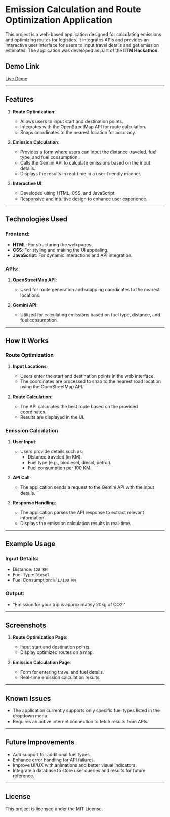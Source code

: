 # Emission Calculation and Route Optimization Application

This project is a web-based application designed for calculating emissions and optimizing routes for logistics. It integrates APIs and provides an interactive user interface for users to input travel details and get emission estimates. The application was developed as part of the **IITM Hackathon**.

## Demo Link
[Live Demo](https://vishal.rf.gd/iitmhackathon/)

---

## Features

1. **Route Optimization**:
   - Allows users to input start and destination points.
   - Integrates with the OpenStreetMap API for route calculation.
   - Snaps coordinates to the nearest location for accuracy.

2. **Emission Calculation**:
   - Provides a form where users can input the distance traveled, fuel type, and fuel consumption.
   - Calls the Gemini API to calculate emissions based on the input details.
   - Displays the results in real-time in a user-friendly manner.

3. **Interactive UI**:
   - Developed using HTML, CSS, and JavaScript.
   - Responsive and intuitive design to enhance user experience.

---

## Technologies Used

### Frontend:
- **HTML**: For structuring the web pages.
- **CSS**: For styling and making the UI appealing.
- **JavaScript**: For dynamic interactions and API integration.

### APIs:
1. **OpenStreetMap API**:
   - Used for route generation and snapping coordinates to the nearest locations.

2. **Gemini API**:
   - Utilized for calculating emissions based on fuel type, distance, and fuel consumption.

---

## How It Works

### Route Optimization

1.  **Input Locations**:
    
    -   Users enter the start and destination points in the web interface.
    -   The coordinates are processed to snap to the nearest road location using the OpenStreetMap API.
2.  **Route Calculation**:
    
    -   The API calculates the best route based on the provided coordinates.
    -   Results are displayed in the UI.

### Emission Calculation

1.  **User Input**:
    
    -   Users provide details such as:
        -   Distance traveled (in KM).
        -   Fuel type (e.g., biodiesel, diesel, petrol).
        -   Fuel consumption per 100 KM.
2.  **API Call**:
    
    -   The application sends a request to the Gemini API with the input details.
3.  **Response Handling**:
    
    -   The application parses the API response to extract relevant information.
    -   Displays the emission calculation results in real-time.

----------

## Example Usage

### Input Details:

-   Distance: `120 KM`
-   Fuel Type: `Diesel`
-   Fuel Consumption: `8 L/100 KM`

### Output:

-   "Emission for your trip is approximately 20kg of CO2."

----------

## Screenshots

1.  **Route Optimization Page**:
    
    -   Input start and destination points.
    -   Display optimized routes on a map.
2.  **Emission Calculation Page**:
    
    -   Form for entering travel and fuel details.
    -   Real-time emission calculation results.

----------

## Known Issues

-   The application currently supports only specific fuel types listed in the dropdown menu.
-   Requires an active internet connection to fetch results from APIs.

----------

## Future Improvements

-   Add support for additional fuel types.
-   Enhance error handling for API failures.
-   Improve UI/UX with animations and better visual indicators.
-   Integrate a database to store user queries and results for future reference.

----------

## License

This project is licensed under the MIT License.

